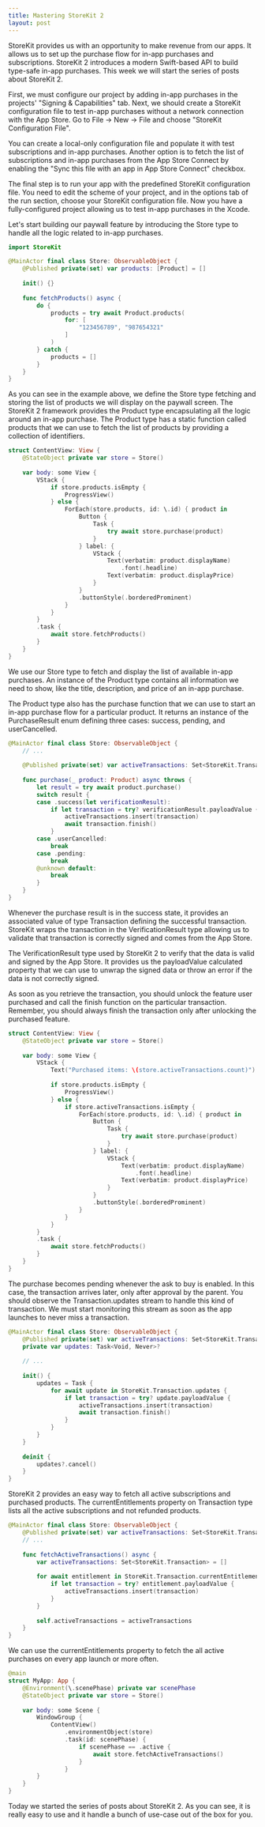 ```yaml
---
title: Mastering StoreKit 2
layout: post
---
```


StoreKit provides us with an opportunity to make revenue from our apps. It allows us to set up the purchase flow for in-app purchases and subscriptions. StoreKit 2 introduces a modern Swift-based API to build type-safe in-app purchases. This week we will start the series of posts about StoreKit 2.

First, we must configure our project by adding in-app purchases in the projects' "Signing & Capabilities" tab. Next, we should create a StoreKit configuration file to test in-app purchases without a network connection with the App Store. Go to File -> New -> File and choose "StoreKit Configuration File". 

You can create a local-only configuration file and populate it with test subscriptions and in-app purchases. Another option is to fetch the list of subscriptions and in-app purchases from the App Store Connect by enabling the "Sync this file with an app in App Store Connect" checkbox.

The final step is to run your app with the predefined StoreKit configuration file. You need to edit the scheme of your project, and in the options tab of the run section, choose your StoreKit configuration file. Now you have a fully-configured project allowing us to test in-app purchases in the Xcode.

Let's start building our paywall feature by introducing the Store type to handle all the logic related to in-app purchases.

```swift
import StoreKit

@MainActor final class Store: ObservableObject {
    @Published private(set) var products: [Product] = []
    
    init() {}
    
    func fetchProducts() async {
        do {
            products = try await Product.products(
                for: [
                    "123456789", "987654321"
                ]
            )
        } catch {
            products = []
        }
    }
}
```

As you can see in the example above, we define the Store type fetching and storing the list of products we will display on the paywall screen. The StoreKit 2 framework provides the Product type encapsulating all the logic around an in-app purchase. The Product type has a static function called products that we can use to fetch the list of products by providing a collection of identifiers.

```swift
struct ContentView: View {
    @StateObject private var store = Store()
    
    var body: some View {
        VStack {
            if store.products.isEmpty {
                ProgressView()
            } else {
                ForEach(store.products, id: \.id) { product in
                    Button {
                        Task {
                            try await store.purchase(product)
                        }
                    } label: {
                        VStack {
                            Text(verbatim: product.displayName)
                                .font(.headline)
                            Text(verbatim: product.displayPrice)
                        }
                    }
                    .buttonStyle(.borderedProminent)
                }
            }
        }
        .task {
            await store.fetchProducts()
        }
    }
}
```

We use our Store type to fetch and display the list of available in-app purchases. An instance of the Product type contains all information we need to show, like the title, description, and price of an in-app purchase. 

The Product type also has the purchase function that we can use to start an in-app purchase flow for a particular product. It returns an instance of the PurchaseResult enum defining three cases: success, pending, and userCancelled.

```swift
@MainActor final class Store: ObservableObject {
    // ...
    
    @Published private(set) var activeTransactions: Set<StoreKit.Transaction> = []
    
    func purchase(_ product: Product) async throws {
        let result = try await product.purchase()
        switch result {
        case .success(let verificationResult):
            if let transaction = try? verificationResult.payloadValue {
                activeTransactions.insert(transaction)
                await transaction.finish()
            }
        case .userCancelled:
            break
        case .pending:
            break
        @unknown default:
            break
        }
    }
}
```

Whenever the purchase result is in the success state, it provides an associated value of type Transaction defining the successful transaction. StoreKit wraps the transaction in the VerificationResult type allowing us to validate that transaction is correctly signed and comes from the App Store.

The VerificationResult type used by StoreKit 2 to verify that the data is valid and signed by the App Store. It provides us the payloadValue calculated property that we can use to unwrap the signed data or throw an error if the data is not correctly signed.

As soon as you retrieve the transaction, you should unlock the feature user purchased and call the finish function on the particular transaction. Remember, you should always finish the transaction only after unlocking the purchased feature.

```swift
struct ContentView: View {
    @StateObject private var store = Store()
    
    var body: some View {
        VStack {
            Text("Purchased items: \(store.activeTransactions.count)")
            
            if store.products.isEmpty {
                ProgressView()
            } else {
                if store.activeTransactions.isEmpty {
                    ForEach(store.products, id: \.id) { product in
                        Button {
                            Task {
                                try await store.purchase(product)
                            }
                        } label: {
                            VStack {
                                Text(verbatim: product.displayName)
                                    .font(.headline)
                                Text(verbatim: product.displayPrice)
                            }
                        }
                        .buttonStyle(.borderedProminent)
                    }
                }
            }
        }
        .task {
            await store.fetchProducts()
        }
    }
}
```

The purchase becomes pending whenever the ask to buy is enabled. In this case, the transaction arrives later, only after approval by the parent. You should observe the Transaction.updates stream to handle this kind of transaction. We must start monitoring this stream as soon as the app launches to never miss a transaction.

```swift
@MainActor final class Store: ObservableObject {
    @Published private(set) var activeTransactions: Set<StoreKit.Transaction> = []
    private var updates: Task<Void, Never>?
    
    // ...
    
    init() {
        updates = Task {
            for await update in StoreKit.Transaction.updates {
                if let transaction = try? update.payloadValue {
                    activeTransactions.insert(transaction)
                    await transaction.finish()
                }
            }
        }
    }
    
    deinit {
        updates?.cancel()
    }
}
```

StoreKit 2 provides an easy way to fetch all active subscriptions and purchased products. The currentEntitlements property on Transaction type lists all the active subscriptions and not refunded products.

```swift
@MainActor final class Store: ObservableObject {
    @Published private(set) var activeTransactions: Set<StoreKit.Transaction> = []
    // ...
    
    func fetchActiveTransactions() async {
        var activeTransactions: Set<StoreKit.Transaction> = []
        
        for await entitlement in StoreKit.Transaction.currentEntitlements {
            if let transaction = try? entitlement.payloadValue {
                activeTransactions.insert(transaction)
            }
        }
        
        self.activeTransactions = activeTransactions
    }
}
```

We can use the currentEntitlements property to fetch the all active purchases on every app launch or more often.

```swift
@main
struct MyApp: App {
    @Environment(\.scenePhase) private var scenePhase
    @StateObject private var store = Store()
    
    var body: some Scene {
        WindowGroup {
            ContentView()
                .environmentObject(store)
                .task(id: scenePhase) {
                    if scenePhase == .active {
                        await store.fetchActiveTransactions()
                    }
                }
        }
    }
}
```

Today we started the series of posts about StoreKit 2. As you can see, it is really easy to use and it handle a bunch of use-case out of the box for you.
